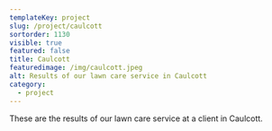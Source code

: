 ```yaml
---
templateKey: project
slug: /project/caulcott
sortorder: 1130
visible: true
featured: false
title: Caulcott
featuredimage: /img/caulcott.jpeg
alt: Results of our lawn care service in Caulcott
category:
  - project
---
```

These are the results of our lawn care service at a client in Caulcott.

